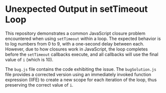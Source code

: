 # Unexpected Output in setTimeout Loop

This repository demonstrates a common JavaScript closure problem encountered when using `setTimeout` within a loop.  The expected behavior is to log numbers from 0 to 9, with a one-second delay between each.  However, due to how closures work in JavaScript, the loop completes before the `setTimeout` callbacks execute, and all callbacks will use the final value of `i` (which is 10). 

The `bug.js` file contains the code exhibiting the issue.  The `bugSolution.js` file provides a corrected version using an immediately invoked function expression (IIFE) to create a new scope for each iteration of the loop, thus preserving the correct value of `i`.